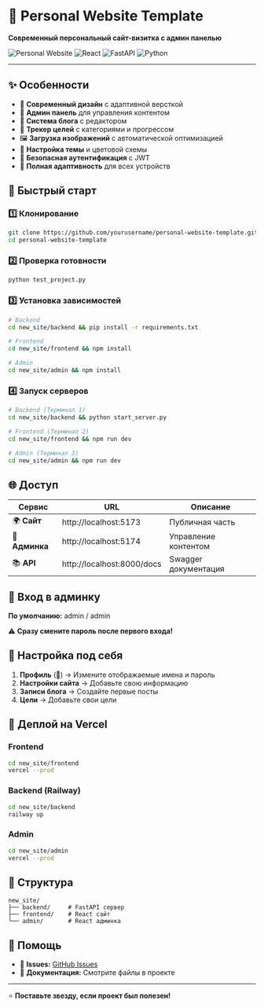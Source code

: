 # 🚀 Personal Website Template

**Современный персональный сайт-визитка с админ панелью**

![Personal Website](https://img.shields.io/badge/Personal-Website-blue?style=for-the-badge)
![React](https://img.shields.io/badge/React-18.x-61DAFB?style=for-the-badge&logo=react)
![FastAPI](https://img.shields.io/badge/FastAPI-0.104-009688?style=for-the-badge&logo=fastapi)
![Python](https://img.shields.io/badge/Python-3.11+-3776AB?style=for-the-badge&logo=python)

---

## ✨ Особенности

- 🎨 **Современный дизайн** с адаптивной версткой
- 🔧 **Админ панель** для управления контентом
- 📝 **Система блога** с редактором
- 🎯 **Трекер целей** с категориями и прогрессом
- 🖼️ **Загрузка изображений** с автоматической оптимизацией
- 🎨 **Настройка темы** и цветовой схемы
- 🔐 **Безопасная аутентификация** с JWT
- 📱 **Полная адаптивность** для всех устройств

## 🚀 Быстрый старт

### 1️⃣ Клонирование
```bash
git clone https://github.com/yourusername/personal-website-template.git
cd personal-website-template
```

### 2️⃣ Проверка готовности
```bash
python test_project.py
```

### 3️⃣ Установка зависимостей
```bash
# Backend
cd new_site/backend && pip install -r requirements.txt

# Frontend  
cd new_site/frontend && npm install

# Admin
cd new_site/admin && npm install
```

### 4️⃣ Запуск серверов
```bash
# Backend (Терминал 1)
cd new_site/backend && python start_server.py

# Frontend (Терминал 2)
cd new_site/frontend && npm run dev

# Admin (Терминал 3)
cd new_site/admin && npm run dev
```

## 🌐 Доступ

| Сервис | URL | Описание |
|--------|-----|----------|
| 🌍 **Сайт** | http://localhost:5173 | Публичная часть |
| 🔧 **Админка** | http://localhost:5174 | Управление контентом |
| 📚 **API** | http://localhost:8000/docs | Swagger документация |

## 🔐 Вход в админку

**По умолчанию:** admin / admin

⚠️ **Сразу смените пароль после первого входа!**

## 🎨 Настройка под себя

1. **Профиль** (👤) → Измените отображаемые имена и пароль
2. **Настройки сайта** → Добавьте свою информацию
3. **Записи блога** → Создайте первые посты
4. **Цели** → Добавьте свои цели

## 🚀 Деплой на Vercel

### Frontend
```bash
cd new_site/frontend
vercel --prod
```

### Backend (Railway)
```bash
cd new_site/backend
railway up
```

### Admin
```bash
cd new_site/admin
vercel --prod
```

## 📁 Структура

```
new_site/
├── backend/     # FastAPI сервер
├── frontend/    # React сайт
└── admin/       # React админка
```

## 🐛 Помощь

- 🐛 **Issues:** [GitHub Issues](https://github.com/yourusername/personal-website-template/issues)
- 📖 **Документация:** Смотрите файлы в проекте

---

⭐ **Поставьте звезду, если проект был полезен!**
